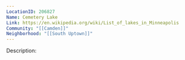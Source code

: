 ```yaml
---
LocationID: 206827
Name: Cemetery Lake
Link: https://en.wikipedia.org/wiki/List_of_lakes_in_Minneapolis
Community: "[[Camden]]"
Neighborhood: "[[South Uptown]]"
---
```


Description:
